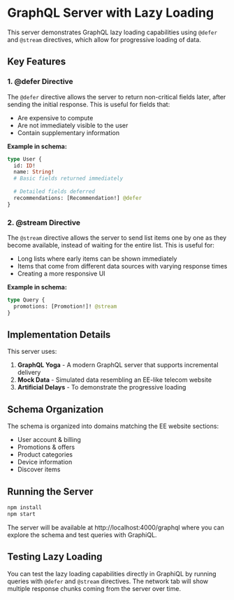 # GraphQL Server with Lazy Loading

This server demonstrates GraphQL lazy loading capabilities using `@defer` and `@stream` directives, which allow for progressive loading of data.

## Key Features

### 1. @defer Directive

The `@defer` directive allows the server to return non-critical fields later, after sending the initial response. This is useful for fields that:

- Are expensive to compute
- Are not immediately visible to the user
- Contain supplementary information

**Example in schema:**

```graphql
type User {
  id: ID!
  name: String!
  # Basic fields returned immediately
  
  # Detailed fields deferred
  recommendations: [Recommendation!] @defer
}
```

### 2. @stream Directive

The `@stream` directive allows the server to send list items one by one as they become available, instead of waiting for the entire list. This is useful for:

- Long lists where early items can be shown immediately
- Items that come from different data sources with varying response times
- Creating a more responsive UI

**Example in schema:**

```graphql
type Query {
  promotions: [Promotion!]! @stream
}
```

## Implementation Details

This server uses:

1. **GraphQL Yoga** - A modern GraphQL server that supports incremental delivery
2. **Mock Data** - Simulated data resembling an EE-like telecom website
3. **Artificial Delays** - To demonstrate the progressive loading

## Schema Organization

The schema is organized into domains matching the EE website sections:

- User account & billing
- Promotions & offers
- Product categories
- Device information
- Discover items

## Running the Server

```bash
npm install
npm start
```

The server will be available at http://localhost:4000/graphql where you can explore the schema and test queries with GraphiQL.

## Testing Lazy Loading

You can test the lazy loading capabilities directly in GraphiQL by running queries with `@defer` and `@stream` directives. The network tab will show multiple response chunks coming from the server over time.
